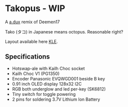 # Takopus - WIP
 A [a.dux](https://github.com/tapioki/cephalopoda/tree/main/Architeuthis%20dux) remix of Deemen17
 
 Tako (タコ) in Japanese means octopus. Reasonable right?
 
 Layout available here [KLE](http://www.keyboard-layout-editor.com/#/gists/99550ddc1aa89b46314560bd3104117b).
 
 ## Specifications
 - Hotswap-ale with Kailh Choc socket 
 - Kailh Choc V1 (PG1350)
 - Encoder Panasonic EVQWGD001 beside B key
 - 0.91 inch OLED display 128x32 I2C 
 - RGB both underglow and led per-key (SK6812)
 - Tiny switch for toggle powering
 - 2 pins for soldering 3.7V Lithium Ion Battery
 
 
